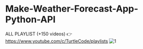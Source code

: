 # Make-Weather-Forecast-App-Python-API
ALL PLAYLIST (+150 videos) 👉 https://www.youtube.com/c/TurtleCode/playlists
![1](https://user-images.githubusercontent.com/85156399/173541907-a68e313d-c4d9-4090-b4a8-6e959dac4e58.png)
